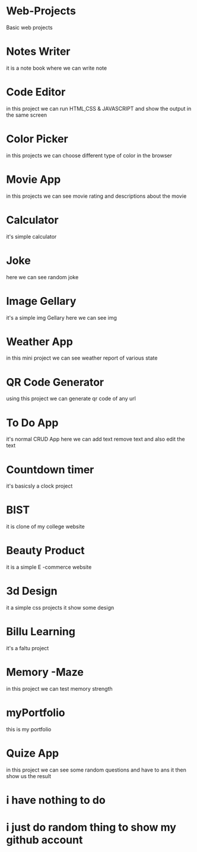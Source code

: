 # Web-Projects
Basic web projects
# Notes Writer 
it is a note book where we can write note 
# Code Editor
in this project we can run HTML,CSS & JAVASCRIPT and show the output in the same screen
# Color Picker 
in this projects we can choose different type of color in the browser
# Movie App
in this projects we can see movie rating and descriptions about the movie
# Calculator 
it's simple calculator 
# Joke 
here we can see random joke 
# Image Gellary
it's a simple img Gellary here we can see img
# Weather App
in this mini project we can see weather report of various state 
# QR Code Generator 
using this project we can generate qr code of any url 
# To Do App
it's normal CRUD App here we can add text remove text and also edit the text 
# Countdown timer 
it's basicsly a clock project 
# BIST
it is clone of my college website
# Beauty Product 
it is a simple E -commerce website
# 3d Design 
it a simple css projects it show some design 
# Billu Learning 
it's a faltu project
# Memory -Maze
in this project we can test memory strength
# myPortfolio
this is my portfolio
# Quize App
in this project we can see some random questions and have to ans it then show us the result
# i have nothing to do 
# i just do random thing to show my github account 
